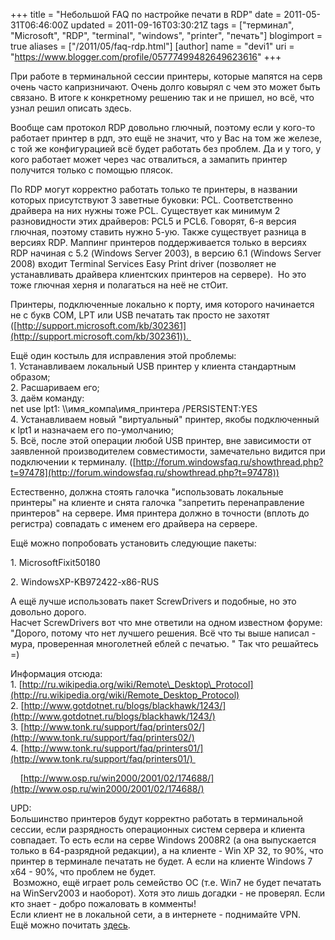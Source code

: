 +++
title = "Небольшой FAQ по настройке печати в RDP"
date = 2011-05-31T06:46:00Z
updated = 2011-09-16T03:30:21Z
tags = ["терминал", "Microsoft", "RDP", "terminal", "windows", "printer", "печать"]
blogimport = true 
aliases = ["/2011/05/faq-rdp.html"]
[author]
	name = "devi1"
	uri = "https://www.blogger.com/profile/05777499482649623616"
+++

При работе в терминальной сессии принтеры, которые мапятся на серв очень часто капризничают. Очень долго ковырял с чем это может быть связано. В итоге к конкретному решению так и не пришел, но всё, что узнал решил описать здесь.  

Вообще сам протокол RDP довольно глючный, поэтому если у кого-то работает принтер в рдп, это ещё не значит, что у Вас на том же железе, с той же конфигурацией всё будет работать без проблем. Да и у того, у кого работает может через час отвалиться, а замапить принтер получится только с помощью плясок.

  

По RDP могут корректно работать только те принтеры, в названии которых присутствуют 3 заветные буковки: PCL. Соответственно драйвера на них нужны тоже PCL. Существует как минимум 2 разновидности этих драйверов: PCL5 и PCL6. Говорят, 6-я версия глючная, поэтому ставить нужно 5-ую. Также существует разница в версиях RDP. Маппинг принтеров поддерживается только в версиях RDP начиная с 5.2 (Windows Server 2003), в версию 6.1 (Windows Server 2008) входит Terminal Services Easy Print driver (позволяет не устанавливать драйвера клиентских принтеров на сервере).  Но это тоже глючная херня и полагаться на неё не стОит.

  

Принтеры, подключенные локально к порту, имя которого начинается не с букв COM, LPT или USB печатать так просто не захотят ([http://support.microsoft.com/kb/302361](http://support.microsoft.com/kb/302361)). 

Ещё один костыль для исправления этой проблемы:  
1\. Устанавливаем локальный USB принтер у клиента стандартным образом;  
2\. Расшариваем его;  
3\. даём команду:  
net use lpt1: \\\\имя\_компа\\имя\_принтера /PERSISTENT:YES  
4\. Устанавливаем новый "виртуальный" принтер, якобы подключенный к lpt1 и назначаем его по-умолчанию;  
5\. Всё, после этой операции любой USB принтер, вне зависимости от заявленной производителем совместимости, замечательно видится при подключении к терминалу. ([http://forum.windowsfaq.ru/showthread.php?t=97478](http://forum.windowsfaq.ru/showthread.php?t=97478))  
  
Естественно, должна стоять галочка "использовать локальные принтеры" на клиенте и снята галочка "запретить перенаправление принтеров" на сервере. Имя принтера должно в точности (вплоть до регистра) совпадать с именем его драйвера на сервере. 

  

Ещё можно попробовать установить следующие пакеты:

1. MicrosoftFixit50180

2. WindowsXP-KB972422-x86-RUS  
  
А ещё лучше использовать пакет ScrewDrivers и подобные, но это довольно дорого.  
Насчет ScrewDrivers вот что мне ответили на одном известном форуме: "Дорого, потому что нет лучшего решения. Всё что ты выше написал - мура, проверенная многолетней еблей с печатью. " Так что решайтесь =)  
  
Информация отсюда:  
1. [http://ru.wikipedia.org/wiki/Remote\_Desktop\_Protocol](http://ru.wikipedia.org/wiki/Remote_Desktop_Protocol)  
2. [http://www.gotdotnet.ru/blogs/blackhawk/1243/](http://www.gotdotnet.ru/blogs/blackhawk/1243/)  
3. [http://www.tonk.ru/support/faq/printers02/](http://www.tonk.ru/support/faq/printers02/)  
4. [http://www.tonk.ru/support/faq/printers01/](http://www.tonk.ru/support/faq/printers01/) 

    [http://www.osp.ru/win2000/2001/02/174688/](http://www.osp.ru/win2000/2001/02/174688/)  
  
  
UPD:  
Большинство принтеров будут корректно работать в терминальной сессии, если разрядность операционных систем сервера и клиента совпадает. То есть если на серве Windows 2008R2 (а она выпускается только в 64-разрядной редакции), а на клиенте - Win XP 32, то 90%, что принтер в терминале печатать не будет. А если на клиенте Windows 7 x64 - 90%, что проблем не будет.  
 Возможно, ещё играет роль семейство ОС (т.е. Win7 не будет печатать на WinServ2003 и наоборот). Хотя это лишь догадки - не проверял. Если кто знает - добро пожаловать в комменты!  
Если клиент не в локальной сети, а в интернете - поднимайте VPN.  
Ещё можно почитать [здесь](http://sysadmins.ru/post8112079.html).